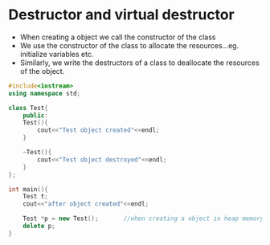 # Destructor and virtual destructor

- When creating a object we call the constructor of the class
- We use the constructor of the class to allocate the resources...eg. initialize variables etc.
- Similarly, we write the destructors of a class to deallocate the resources of the object.

```c++
#include<iostream>
using namespace std;

class Test{
    public:
    Test(){
        cout<<"Test object created"<<endl;
    }

    ~Test(){
        cout<<"Test object destroyed"<<endl;
    }
};

int main(){ 
    Test t;
    cout<<"after object created"<<endl;

    Test *p = new Test();       //when creating a object in heap memory we have destroy the object manually.
    delete p;
}
```


